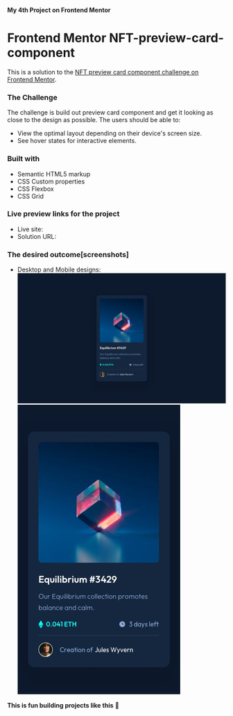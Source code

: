 **My 4th Project on Frontend Mentor**

# Frontend Mentor NFT-preview-card-component
This is a solution to the [NFT preview card component challenge on Frontend Mentor](https://www.frontendmentor.io/challenges/nft-preview-card-component-SbdUL_w0U).

### The Challenge
The challenge is build out preview card component and get it looking as close to the design as possible.
The users should be able to:
- View the optimal layout depending on their device's screen size.
- See hover states for interactive elements.

### Built with
- Semantic HTML5 markup
- CSS Custom properties
- CSS Flexbox
- CSS Grid

### Live preview links for the project
- Live site:
- Solution URL:
### The desired outcome[screenshots]
- Desktop and Mobile designs:
![desired outcome](./images/desktop-design.jpg)
![desired outcome](./images/mobile-design.jpg)

**This is fun building projects like this** 🚀